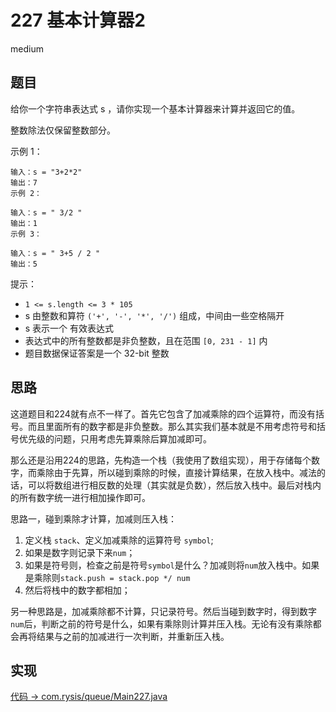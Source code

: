 # 227 基本计算器2

medium

## 题目

给你一个字符串表达式 s ，请你实现一个基本计算器来计算并返回它的值。

整数除法仅保留整数部分。


示例 1：
```
输入：s = "3+2*2"
输出：7
示例 2：

输入：s = " 3/2 "
输出：1
示例 3：

输入：s = " 3+5 / 2 "
输出：5
```

提示：

- `1 <= s.length <= 3 * 105`
- s 由整数和算符 `('+', '-', '*', '/')` 组成，中间由一些空格隔开
- s 表示一个 有效表达式
- 表达式中的所有整数都是非负整数，且在范围 `[0, 231 - 1]` 内
- 题目数据保证答案是一个 32-bit 整数

## 思路

这道题目和224就有点不一样了。首先它包含了加减乘除的四个运算符，而没有括号。而且里面所有的数字都是非负整数。那么其实我们基本就是不用考虑符号和括号优先级的问题，只用考虑先算乘除后算加减即可。

那么还是沿用224的思路，先构造一个栈（我使用了数组实现），用于存储每个数字，而乘除由于先算，所以碰到乘除的时候，直接计算结果，在放入栈中。减法的话，可以将数组进行相反数的处理（其实就是负数），然后放入栈中。最后对栈内的所有数字统一进行相加操作即可。

思路一，碰到乘除才计算，加减则压入栈：
1. 定义栈 `stack`、定义加减乘除的运算符号 `symbol`;
2. 如果是数字则记录下来`num`；
3. 如果是符号则，检查之前是符号`symbol`是什么？加减则将`num`放入栈中。如果是乘除则`stack.push = stack.pop */ num`
4. 然后将栈中的数字都相加；

另一种思路是，加减乘除都不计算，只记录符号。然后当碰到数字时，得到数字`num`后，判断之前的符号是什么，如果有乘除则计算并压入栈。无论有没有乘除都会再将结果与之前的加减进行一次判断，并重新压入栈。

## 实现

[代码 -> com.rysis/queue/Main227.java](../../src/com/rysis/queue/Main227.java)